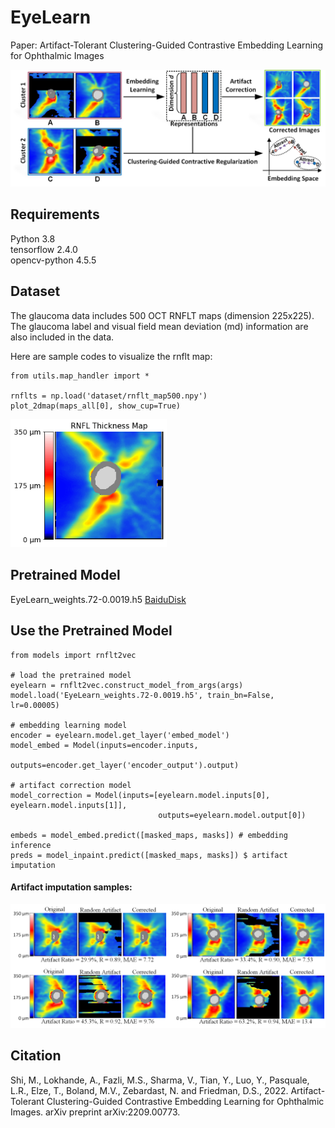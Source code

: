 # EyeLearn
Paper: Artifact-Tolerant Clustering-Guided Contrastive Embedding Learning for Ophthalmic Images

<img src="imgs/Fig1.png" width="700">

## Requirements
Python 3.8 <br/>
tensorflow 2.4.0 <br/>
opencv-python 4.5.5

## Dataset
The glaucoma data includes 500 OCT RNFLT maps (dimension 225x225). The glaucoma label and visual field mean deviation (md) information are also included in the data.

Here are sample codes to visualize the rnflt map:
````
from utils.map_handler import *

rnflts = np.load('dataset/rnflt_map500.npy')
plot_2dmap(maps_all[0], show_cup=True)
````
<img src="imgs/Fig2.png" width="250">

## Pretrained Model
EyeLearn_weights.72-0.0019.h5 [BaiduDisk](https://pan.baidu.com/s/1cX8t3OHLCpVb7HI0AumQqA?pwd=xqbt)


## Use the Pretrained Model
````
from models import rnflt2vec

# load the pretrained model
eyelearn = rnflt2vec.construct_model_from_args(args)
model.load('EyeLearn_weights.72-0.0019.h5', train_bn=False, lr=0.00005)

# embedding learning model
encoder = eyelearn.model.get_layer('embed_model')
model_embed = Model(inputs=encoder.inputs, 
                    outputs=encoder.get_layer('encoder_output').output)
                    
# artifact correction model                   
model_correction = Model(inputs=[eyelearn.model.inputs[0], eyelearn.model.inputs[1]],
                                 outputs=eyelearn.model.output[0])
                                 
embeds = model_embed.predict([masked_maps, masks]) # embedding inference
preds = model_inpaint.predict([masked_maps, masks]) $ artifact imputation
````

#### Artifact imputation samples: <br />
<img src="imgs/Fig3.png" width="800">

## Citation
Shi, M., Lokhande, A., Fazli, M.S., Sharma, V., Tian, Y., Luo, Y., Pasquale, L.R., Elze, T., Boland, M.V., Zebardast, N. and Friedman, D.S., 2022. Artifact-Tolerant Clustering-Guided Contrastive Embedding Learning for Ophthalmic Images. arXiv preprint arXiv:2209.00773.
